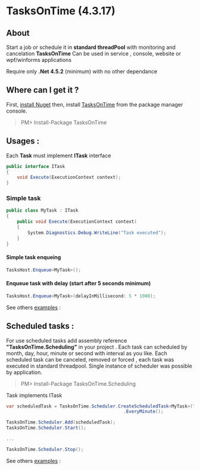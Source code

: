 # TasksOnTime (4.3.17) 

## About

Start a job or schedule it in **standard threadPool** with monitoring and cancelation
**TasksOnTime** Can be used in service , console, website or wpf/winforms applications

Require only **.Net 4.5.2** (minimum) with no other dependance

## Where can I get it ?

First, [install Nuget](http://docs.nuget.org/docs/start-here/installing-nuget) then, install [TasksOnTime](http://www.nuget.org/packages/tasksontime) from the package manager console.

> PM> Install-Package TasksOnTime 

## Usages :

Each **Task** must implement **ITask** interface

```c#
public interface ITask 
{
    void Execute(ExecutionContext context);
}

```

### Simple task
```c#
public class MyTask : ITask
{
    public void Execute(ExecutionContext context)
    {
        System.Diagnostics.Debug.WriteLine("Task executed");
    }
}
```

#### Simple task enqueing
```c#
TasksHost.Enqueue<MyTask>();
```

#### Enqueue task with delay (start after 5 seconds minimum)
```c#
TasksHost.Enqueue<MyTask>(delayInMillisecond: 5 * 1000);
```

See others [examples](https://github.com/chouteau/TasksOnTime/blob/master/Enqueue.md) :

## Scheduled tasks :

For use scheduled tasks add assembly reference **"TasksOnTime.Scheduling"** in your project .
Each task can scheduled by month, day, hour, minute or second with interval as you like.
Each scheduled task can be canceled, removed or forced , each task was executed in standard threadpool.
Single instance of scheduler was possible by application.

> PM> Install-Package TasksOnTime.Scheduling

Task implements ITask

```c#
var scheduledTask = TasksOnTime.Scheduler.CreateScheduledTask<MyTask>("MyTask")
											.EveryMinute();

TasksOnTime.Scheduler.Add(scheduledTask);
TasksOnTime.Scheduler.Start();

...

TasksOnTime.Scheduler.Stop();
```		

See others [examples](https://github.com/chouteau/TasksOnTime/scheduling.md) :

